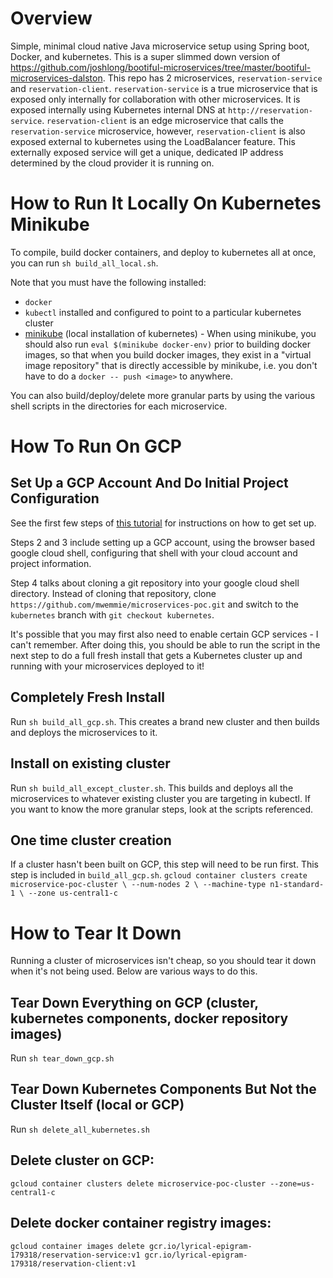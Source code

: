 # Overview
Simple, minimal cloud native Java microservice setup using Spring boot, Docker, and kubernetes.  This is a super slimmed down version of https://github.com/joshlong/bootiful-microservices/tree/master/bootiful-microservices-dalston. This repo has 2 microservices, `reservation-service` and `reservation-client`.  `reservation-service` is a true microservice that is exposed only internally for collaboration with other microservices.  It is exposed internally using Kubernetes internal DNS at `http://reservation-service`.  `reservation-client` is an edge microservice that calls the `reservation-service` microservice, however, `reservation-client` is also exposed external to kubernetes using the LoadBalancer feature.  This externally exposed service will get a unique, dedicated IP address determined by the cloud provider it is running on.

# How to Run It Locally On Kubernetes Minikube
To compile, build docker containers, and deploy to kubernetes all at once, you can run `sh build_all_local.sh`.  

Note that you must have the following installed:
 * `docker`
 * `kubectl` installed and configured to point to a particular kubernetes cluster
 * [minikube](https://kubernetes.io/docs/tutorials/stateless-application/hello-minikube/)
 (local installation of kubernetes) - When using minikube, you should also run `eval $(minikube docker-env)` prior to building docker images, so that when you build docker images, they exist in a "virtual image repository" that is directly accessible by minikube, i.e. you don't have to do a `docker -- push <image>` to anywhere.

You can also build/deploy/delete more granular parts by using the various shell scripts in the directories for each microservice.

# How To Run On GCP

## Set Up a GCP Account And Do Initial Project Configuration
See the first few steps of [this tutorial](https://codelabs.developers.google.com/codelabs/cloud-springboot-kubernetes/index.html#0) for instructions on how to get set up.  

Steps 2 and 3 include setting up a GCP account, using the browser based google cloud shell, configuring that shell with your cloud account and project information.

Step 4 talks about cloning a git repository into your google cloud shell directory.  Instead of cloning that repository, clone `https://github.com/mwemmie/microservices-poc.git` and switch to the `kubernetes` branch with `git checkout kubernetes`.

It's possible that you may first also need to enable certain GCP services - I can't remember.  After doing this, you should be able to run the script in the next step to do a full fresh install that gets a Kubernetes cluster up and running with your microservices deployed to it!

## Completely Fresh Install
Run `sh build_all_gcp.sh`.  This creates a brand new cluster and then builds and deploys the microservices to it.

## Install on existing cluster
Run `sh build_all_except_cluster.sh`.  This builds and deploys all the microservices to whatever existing cluster you are targeting in kubectl.  If you want to know the more granular steps, look at the scripts referenced.

## One time cluster creation
If a cluster hasn't been built on GCP, this step will need to be run first.  This step is included in `build_all_gcp.sh`.
`gcloud container clusters create microservice-poc-cluster \
  --num-nodes 2 \
  --machine-type n1-standard-1 \
  --zone us-central1-c`

# How to Tear It Down
Running a cluster of microservices isn't cheap, so you should tear it down when it's not being used.  Below are various ways to do this.

## Tear Down Everything on GCP (cluster, kubernetes components, docker repository images)
Run `sh tear_down_gcp.sh`

## Tear Down Kubernetes Components But Not the Cluster Itself (local or GCP)
Run `sh delete_all_kubernetes.sh`

## Delete cluster on GCP:
`gcloud container clusters delete microservice-poc-cluster --zone=us-central1-c`

## Delete docker container registry images:
`gcloud container images delete gcr.io/lyrical-epigram-179318/reservation-service:v1 gcr.io/lyrical-epigram-179318/reservation-client:v1`
